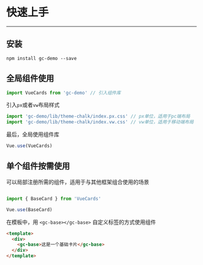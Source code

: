 # 快速上手
<!-- {.md} -->

----
<!-- {.md} -->

## 安装
<!-- {.md} -->

```
npm install gc-demo --save
```
<!-- {.md} -->

## 全局组件使用
<!-- {.md} -->

```js
import VueCards from 'gc-demo' // 引入组件库
```
<!-- {.md} -->

引入<!-- {.md} -->`px`或者`vw`布局样式

```js
import 'gc-demo/lib/theme-chalk/index.px.css' // px单位，适用于pc端布局
import 'gc-demo/lib/theme-chalk/index.vw.css' // vw单位，适用于移动端布局
```
最后，全局使用组件库<!-- {.md} -->
```js
Vue.use(VueCards)
```
<!-- {.md} -->

## 单个组件按需使用
<!-- {.md} -->

可以局部注册所需的组件，适用于与其他框架组合使用的场景
<!-- {.md} -->

```js

import { BaseCard } from 'VueCards'

Vue.use(BaseCard)

```
<!-- {.md} -->

在模板中，用<!-- {.md} --> `<gc-base></gc-base>` 自定义标签的方式使用组件

```html
<template>
  <div>
    <gc-base>这是一个基础卡片</gc-base>
  </div>
</template>
```
<!-- {.md} -->


